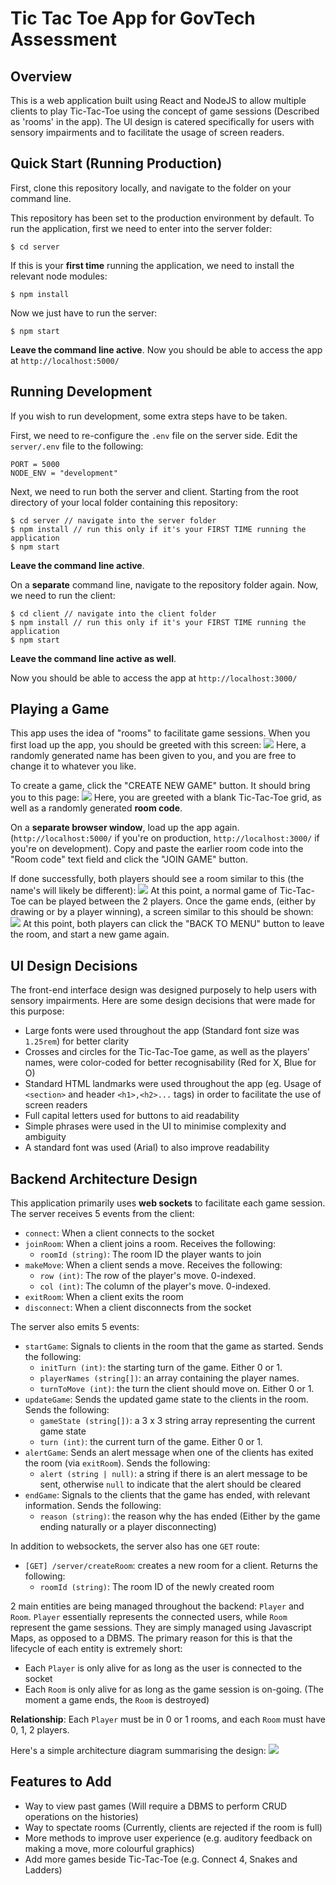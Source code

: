 # Tic Tac Toe App for GovTech Assessment

## Overview

This is a web application built using React and NodeJS to allow multiple clients to play Tic-Tac-Toe using the concept
of game sessions (Described as 'rooms' in the app).
The UI design is catered specifically for users with sensory impairments and to facilitate the usage of screen readers.

## Quick Start (Running Production)

First, clone this repository locally, and navigate to the folder on your command line.

This repository has been set to the production environment by default. To run the application, first we need to enter into the server folder:

```
$ cd server
```

If this is your **first time** running the application, we need to install the relevant node modules:

```
$ npm install
```

Now we just have to run the server:

```
$ npm start
```

**Leave the command line active**. Now you should be able to access the app at `http://localhost:5000/`

## Running Development

If you wish to run development, some extra steps have to be taken.

First, we need to re-configure the `.env` file on the server side. Edit the `server/.env` file to the following:

```
PORT = 5000
NODE_ENV = "development"
```

Next, we need to run both the server and client. Starting from the root directory of your local folder containing this repository:

```
$ cd server // navigate into the server folder
$ npm install // run this only if it's your FIRST TIME running the application
$ npm start
```

**Leave the command line active**.

On a **separate** command line, navigate to the repository folder again. Now, we need to run the client:

```
$ cd client // navigate into the client folder
$ npm install // run this only if it's your FIRST TIME running the application
$ npm start
```

**Leave the command line active as well**.

Now you should be able to access the app at `http://localhost:3000/`

## Playing a Game

This app uses the idea of "rooms" to facilitate game sessions.
When you first load up the app, you should be greeted with this screen:
![](img/menu.png)
Here, a randomly generated name has been given to you, and you are free to change it to whatever you like.

To create a game, click the "CREATE NEW GAME" button. It should bring you to this page:
![](img/create_room.png)
Here, you are greeted with a blank Tic-Tac-Toe grid, as well as a randomly generated **room code**.

On a **separate browser window**, load up the app again. (`http://localhost:5000/` if you're on production, `http://localhost:3000/` if you're on development). Copy and paste the earlier room code into the "Room code" text field and click the "JOIN GAME" button.

If done successfully, both players should see a room similar to this (the name's will likely be different):
![](img/game_start.png)
At this point, a normal game of Tic-Tac-Toe can be played between the 2 players.
Once the game ends, (either by drawing or by a player winning), a screen similar to this should be shown:
![](img/game_end.png)
At this point, both players can click the "BACK TO MENU" button to leave the room, and start a new game again.

## UI Design Decisions

The front-end interface design was designed purposely to help users with sensory impairments.
Here are some design decisions that were made for this purpose:

- Large fonts were used throughout the app (Standard font size was `1.25rem`) for better clarity
- Crosses and circles for the Tic-Tac-Toe game, as well as the players' names, were color-coded for better recognisability (Red for X, Blue for O)
- Standard HTML landmarks were used throughout the app (eg. Usage of `<section>` and header `<h1>,<h2>...` tags) in order to facilitate the use of screen readers
- Full capital letters used for buttons to aid readability
- Simple phrases were used in the UI to minimise complexity and ambiguity
- A standard font was used (Arial) to also improve readability

## Backend Architecture Design

This application primarily uses **web sockets** to facilitate each game session.
The server receives 5 events from the client:

- `connect`: When a client connects to the socket
- `joinRoom`: When a client joins a room. Receives the following:
  - `roomId (string)`: The room ID the player wants to join
- `makeMove`: When a client sends a move. Receives the following:
  - `row (int)`: The row of the player's move. 0-indexed.
  - `col (int)`: The column of the player's move. 0-indexed.
- `exitRoom`: When a client exits the room
- `disconnect`: When a client disconnects from the socket

The server also emits 5 events:

- `startGame`: Signals to clients in the room that the game as started. Sends the following:
  - `initTurn (int)`: the starting turn of the game. Either 0 or 1.
  - `playerNames (string[])`: an array containing the player names.
  - `turnToMove (int)`: the turn the client should move on. Either 0 or 1.
- `updateGame`: Sends the updated game state to the clients in the room. Sends the following:
  - `gameState (string[])`: a 3 x 3 string array representing the current game state
  - `turn (int)`: the current turn of the game. Either 0 or 1.
- `alertGame`: Sends an alert message when one of the clients has exited the room (via `exitRoom`). Sends the following:
  - `alert (string | null)`: a string if there is an alert message to be sent, otherwise `null` to indicate that the alert should be cleared
- `endGame`: Signals to the clients that the game has ended, with relevant information. Sends the following:
  - `reason (string)`: the reason why the has ended (Either by the game ending naturally or a player disconnecting)

In addition to websockets, the server also has one `GET` route:

- `[GET] /server/createRoom`: creates a new room for a client. Returns the following:
  - `roomId (string)`: The room ID of the newly created room

2 main entities are being managed throughout the backend: `Player` and `Room`. `Player` essentially represents the connected users, while `Room` represent the game sessions.
They are simply managed using Javascript Maps, as opposed to a DBMS. The primary reason for this is that the lifecycle of each entity is extremely short:

- Each `Player` is only alive for as long as the user is connected to the socket
- Each `Room` is only alive for as long as the game session is on-going. (The moment a game ends, the `Room` is destroyed)

**Relationship**: Each `Player` must be in 0 or 1 rooms, and each `Room` must have 0, 1, 2 players.

Here's a simple architecture diagram summarising the design:
![](img/arch_diagram.png)

## Features to Add

- Way to view past games (Will require a DBMS to perform CRUD operations on the histories)
- Way to spectate rooms (Currently, clients are rejected if the room is full)
- More methods to improve user experience (e.g. auditory feedback on making a move, more colourful graphics)
- Add more games beside Tic-Tac-Toe (e.g. Connect 4, Snakes and Ladders)
